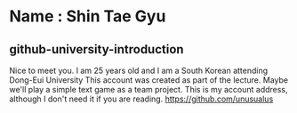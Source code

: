 # Name : Shin Tae Gyu
## github-university-introduction

Nice to meet you.
I am 25 years old and I am a South Korean attending Dong-Eui University
This account was created as part of the lecture.
Maybe we'll play a simple text game as a team project.
This is my account address, although I don't need it if you are reading.
<https://github.com/unusualus>
